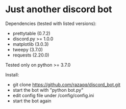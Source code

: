 # Just another discord bot

Dependencies (tested with listed versions):
  - prettytable (0.7.2)
  - discord.py >= 1.0.0
  - matplotlib (3.0.3)
  - tweepy (3.7.0)
  - requests (2.20.0)
  
Tested only on python >= 3.7.0
 
Install:
  - git clone https://github.com/razaqq/discord_bot.git
  - start the bot with "python bot.py"
  - edit config file under /config/config.ini
  - start the bot again
